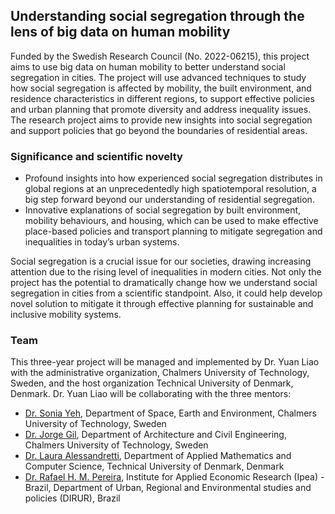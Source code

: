 ## Understanding social segregation through the lens of big data on human mobility
Funded by the Swedish Research Council (No. 2022-06215), this project aims to use big data on human mobility to better understand social segregation in cities. The project will use advanced techniques to study how social segregation is affected by mobility, the built environment, and residence characteristics in different regions, to support effective policies and urban planning that promote diversity and address inequality issues. The research project aims to provide new insights into social segregation and support policies that go beyond the boundaries of residential areas.

### Significance and scientific novelty
- Profound insights into how experienced social segregation distributes in global regions at an unprecedentedly high spatiotemporal resolution, a big step forward beyond our understanding of residential segregation.
- Innovative explanations of social segregation by built environment, mobility behaviours, and housing, which can be used to make effective place-based policies and transport planning to mitigate segregation and inequalities in today’s urban systems.

Social segregation is a crucial issue for our societies, drawing increasing attention due to the rising level of inequalities in modern cities. Not only the project has the potential to dramatically change how we understand social segregation in cities from a scientific standpoint. Also, it could help develop novel solution to mitigate it through effective planning for sustainable and inclusive mobility systems.

### Team
This three-year project will be managed and implemented by Dr. Yuan Liao with the administrative organization, Chalmers University of Technology, Sweden, and the host organization Technical University of Denmark, Denmark. Dr. Yuan Liao will be collaborating with the three mentors: 
- [Dr. Sonia Yeh](https://www.chalmers.se/en/staff/Pages/sonia-yeh.aspx), Department of Space, Earth and Environment, Chalmers University of Technology, Sweden
- [Dr. Jorge Gil](https://www.chalmers.se/en/staff/Pages/jorgegi.aspx), Department of Architecture and Civil Engineering, Chalmers University of Technology, Sweden
- [Dr. Laura Alessandretti](https://laura.alessandretti.com/), Department of Applied Mathematics and Computer Science, Technical University of Denmark, Denmark
- [Dr. Rafael H. M. Pereira](https://www.urbandemographics.org/about/), Institute for Applied Economic Research (Ipea) - Brazil, Department of Urban, Regional and Environmental studies and policies (DIRUR), Brazil

